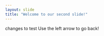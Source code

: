 ```yaml
---
layout: slide
title: "Welcome to our second slide!"
---
```

changes to test
Use the left arrow to go back!
